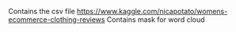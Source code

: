 Contains the csv file https://www.kaggle.com/nicapotato/womens-ecommerce-clothing-reviews
Contains mask for word cloud
